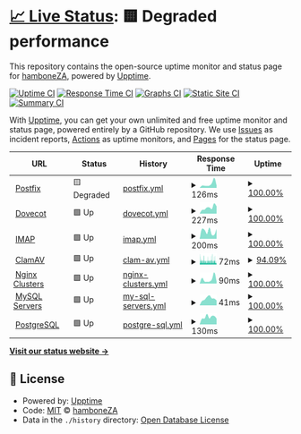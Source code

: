 # [📈 Live Status](https://hamboneZA.github.io/caffeine): <!--live status--> **🟨 Degraded performance**

This repository contains the open-source uptime monitor and status page for [hamboneZA](https://hamboneZA.github.io/caffeine), powered by [Upptime](https://github.com/upptime/upptime).

[![Uptime CI](https://github.com/hamboneZA/caffeine/workflows/Uptime%20CI/badge.svg)](https://github.com/hamboneZA/caffeine/actions?query=workflow%3A%22Uptime+CI%22)
[![Response Time CI](https://github.com/hamboneZA/caffeine/workflows/Response%20Time%20CI/badge.svg)](https://github.com/hamboneZA/caffeine/actions?query=workflow%3A%22Response+Time+CI%22)
[![Graphs CI](https://github.com/hamboneZA/caffeine/workflows/Graphs%20CI/badge.svg)](https://github.com/hamboneZA/caffeine/actions?query=workflow%3A%22Graphs+CI%22)
[![Static Site CI](https://github.com/hamboneZA/caffeine/workflows/Static%20Site%20CI/badge.svg)](https://github.com/hamboneZA/caffeine/actions?query=workflow%3A%22Static+Site+CI%22)
[![Summary CI](https://github.com/hamboneZA/caffeine/workflows/Summary%20CI/badge.svg)](https://github.com/hamboneZA/caffeine/actions?query=workflow%3A%22Summary+CI%22)

With [Upptime](https://upptime.js.org), you can get your own unlimited and free uptime monitor and status page, powered entirely by a GitHub repository. We use [Issues](https://github.com/hamboneZA/caffeine/issues) as incident reports, [Actions](https://github.com/hamboneZA/caffeine/actions) as uptime monitors, and [Pages](https://hamboneZA.github.io/caffeine) for the status page.

<!--start: status pages-->
<!-- This summary is generated by Upptime (https://github.com/upptime/upptime) -->
<!-- Do not edit this manually, your changes will be overwritten -->
<!-- prettier-ignore -->
| URL | Status | History | Response Time | Uptime |
| --- | ------ | ------- | ------------- | ------ |
| <img alt="" src="https://icons.duckduckgo.com/ip3/www.google.com.ico" height="13"> [Postfix](https://www.google.com) | 🟨 Degraded | [postfix.yml](https://github.com/hamboneZA/caffeine/commits/HEAD/history/postfix.yml) | <details><summary><img alt="Response time graph" src="./graphs/postfix/response-time-week.png" height="20"> 126ms</summary><br><a href="https://hamboneza.github.io/caffeine/history/postfix"><img alt="Response time 100" src="https://img.shields.io/endpoint?url=https%3A%2F%2Fraw.githubusercontent.com%2FhamboneZA%2Fcaffeine%2FHEAD%2Fapi%2Fpostfix%2Fresponse-time.json"></a><br><a href="https://hamboneza.github.io/caffeine/history/postfix"><img alt="24-hour response time 78" src="https://img.shields.io/endpoint?url=https%3A%2F%2Fraw.githubusercontent.com%2FhamboneZA%2Fcaffeine%2FHEAD%2Fapi%2Fpostfix%2Fresponse-time-day.json"></a><br><a href="https://hamboneza.github.io/caffeine/history/postfix"><img alt="7-day response time 126" src="https://img.shields.io/endpoint?url=https%3A%2F%2Fraw.githubusercontent.com%2FhamboneZA%2Fcaffeine%2FHEAD%2Fapi%2Fpostfix%2Fresponse-time-week.json"></a><br><a href="https://hamboneza.github.io/caffeine/history/postfix"><img alt="30-day response time 109" src="https://img.shields.io/endpoint?url=https%3A%2F%2Fraw.githubusercontent.com%2FhamboneZA%2Fcaffeine%2FHEAD%2Fapi%2Fpostfix%2Fresponse-time-month.json"></a><br><a href="https://hamboneza.github.io/caffeine/history/postfix"><img alt="1-year response time 105" src="https://img.shields.io/endpoint?url=https%3A%2F%2Fraw.githubusercontent.com%2FhamboneZA%2Fcaffeine%2FHEAD%2Fapi%2Fpostfix%2Fresponse-time-year.json"></a></details> | <details><summary><a href="https://hamboneza.github.io/caffeine/history/postfix">100.00%</a></summary><a href="https://hamboneza.github.io/caffeine/history/postfix"><img alt="All-time uptime 100.00%" src="https://img.shields.io/endpoint?url=https%3A%2F%2Fraw.githubusercontent.com%2FhamboneZA%2Fcaffeine%2FHEAD%2Fapi%2Fpostfix%2Fuptime.json"></a><br><a href="https://hamboneza.github.io/caffeine/history/postfix"><img alt="24-hour uptime 100.00%" src="https://img.shields.io/endpoint?url=https%3A%2F%2Fraw.githubusercontent.com%2FhamboneZA%2Fcaffeine%2FHEAD%2Fapi%2Fpostfix%2Fuptime-day.json"></a><br><a href="https://hamboneza.github.io/caffeine/history/postfix"><img alt="7-day uptime 100.00%" src="https://img.shields.io/endpoint?url=https%3A%2F%2Fraw.githubusercontent.com%2FhamboneZA%2Fcaffeine%2FHEAD%2Fapi%2Fpostfix%2Fuptime-week.json"></a><br><a href="https://hamboneza.github.io/caffeine/history/postfix"><img alt="30-day uptime 100.00%" src="https://img.shields.io/endpoint?url=https%3A%2F%2Fraw.githubusercontent.com%2FhamboneZA%2Fcaffeine%2FHEAD%2Fapi%2Fpostfix%2Fuptime-month.json"></a><br><a href="https://hamboneza.github.io/caffeine/history/postfix"><img alt="1-year uptime 100.00%" src="https://img.shields.io/endpoint?url=https%3A%2F%2Fraw.githubusercontent.com%2FhamboneZA%2Fcaffeine%2FHEAD%2Fapi%2Fpostfix%2Fuptime-year.json"></a></details>
| <img alt="" src="https://icons.duckduckgo.com/ip3/en.wikipedia.org.ico" height="13"> [Dovecot](https://en.wikipedia.org) | 🟩 Up | [dovecot.yml](https://github.com/hamboneZA/caffeine/commits/HEAD/history/dovecot.yml) | <details><summary><img alt="Response time graph" src="./graphs/dovecot/response-time-week.png" height="20"> 227ms</summary><br><a href="https://hamboneza.github.io/caffeine/history/dovecot"><img alt="Response time 177" src="https://img.shields.io/endpoint?url=https%3A%2F%2Fraw.githubusercontent.com%2FhamboneZA%2Fcaffeine%2FHEAD%2Fapi%2Fdovecot%2Fresponse-time.json"></a><br><a href="https://hamboneza.github.io/caffeine/history/dovecot"><img alt="24-hour response time 242" src="https://img.shields.io/endpoint?url=https%3A%2F%2Fraw.githubusercontent.com%2FhamboneZA%2Fcaffeine%2FHEAD%2Fapi%2Fdovecot%2Fresponse-time-day.json"></a><br><a href="https://hamboneza.github.io/caffeine/history/dovecot"><img alt="7-day response time 227" src="https://img.shields.io/endpoint?url=https%3A%2F%2Fraw.githubusercontent.com%2FhamboneZA%2Fcaffeine%2FHEAD%2Fapi%2Fdovecot%2Fresponse-time-week.json"></a><br><a href="https://hamboneza.github.io/caffeine/history/dovecot"><img alt="30-day response time 185" src="https://img.shields.io/endpoint?url=https%3A%2F%2Fraw.githubusercontent.com%2FhamboneZA%2Fcaffeine%2FHEAD%2Fapi%2Fdovecot%2Fresponse-time-month.json"></a><br><a href="https://hamboneza.github.io/caffeine/history/dovecot"><img alt="1-year response time 178" src="https://img.shields.io/endpoint?url=https%3A%2F%2Fraw.githubusercontent.com%2FhamboneZA%2Fcaffeine%2FHEAD%2Fapi%2Fdovecot%2Fresponse-time-year.json"></a></details> | <details><summary><a href="https://hamboneza.github.io/caffeine/history/dovecot">100.00%</a></summary><a href="https://hamboneza.github.io/caffeine/history/dovecot"><img alt="All-time uptime 98.72%" src="https://img.shields.io/endpoint?url=https%3A%2F%2Fraw.githubusercontent.com%2FhamboneZA%2Fcaffeine%2FHEAD%2Fapi%2Fdovecot%2Fuptime.json"></a><br><a href="https://hamboneza.github.io/caffeine/history/dovecot"><img alt="24-hour uptime 100.00%" src="https://img.shields.io/endpoint?url=https%3A%2F%2Fraw.githubusercontent.com%2FhamboneZA%2Fcaffeine%2FHEAD%2Fapi%2Fdovecot%2Fuptime-day.json"></a><br><a href="https://hamboneza.github.io/caffeine/history/dovecot"><img alt="7-day uptime 100.00%" src="https://img.shields.io/endpoint?url=https%3A%2F%2Fraw.githubusercontent.com%2FhamboneZA%2Fcaffeine%2FHEAD%2Fapi%2Fdovecot%2Fuptime-week.json"></a><br><a href="https://hamboneza.github.io/caffeine/history/dovecot"><img alt="30-day uptime 100.00%" src="https://img.shields.io/endpoint?url=https%3A%2F%2Fraw.githubusercontent.com%2FhamboneZA%2Fcaffeine%2FHEAD%2Fapi%2Fdovecot%2Fuptime-month.json"></a><br><a href="https://hamboneza.github.io/caffeine/history/dovecot"><img alt="1-year uptime 99.99%" src="https://img.shields.io/endpoint?url=https%3A%2F%2Fraw.githubusercontent.com%2FhamboneZA%2Fcaffeine%2FHEAD%2Fapi%2Fdovecot%2Fuptime-year.json"></a></details>
| <img alt="" src="https://icons.duckduckgo.com/ip3/news.ycombinator.com.ico" height="13"> [IMAP](https://news.ycombinator.com) | 🟩 Up | [imap.yml](https://github.com/hamboneZA/caffeine/commits/HEAD/history/imap.yml) | <details><summary><img alt="Response time graph" src="./graphs/imap/response-time-week.png" height="20"> 200ms</summary><br><a href="https://hamboneza.github.io/caffeine/history/imap"><img alt="Response time 192" src="https://img.shields.io/endpoint?url=https%3A%2F%2Fraw.githubusercontent.com%2FhamboneZA%2Fcaffeine%2FHEAD%2Fapi%2Fimap%2Fresponse-time.json"></a><br><a href="https://hamboneza.github.io/caffeine/history/imap"><img alt="24-hour response time 292" src="https://img.shields.io/endpoint?url=https%3A%2F%2Fraw.githubusercontent.com%2FhamboneZA%2Fcaffeine%2FHEAD%2Fapi%2Fimap%2Fresponse-time-day.json"></a><br><a href="https://hamboneza.github.io/caffeine/history/imap"><img alt="7-day response time 200" src="https://img.shields.io/endpoint?url=https%3A%2F%2Fraw.githubusercontent.com%2FhamboneZA%2Fcaffeine%2FHEAD%2Fapi%2Fimap%2Fresponse-time-week.json"></a><br><a href="https://hamboneza.github.io/caffeine/history/imap"><img alt="30-day response time 248" src="https://img.shields.io/endpoint?url=https%3A%2F%2Fraw.githubusercontent.com%2FhamboneZA%2Fcaffeine%2FHEAD%2Fapi%2Fimap%2Fresponse-time-month.json"></a><br><a href="https://hamboneza.github.io/caffeine/history/imap"><img alt="1-year response time 198" src="https://img.shields.io/endpoint?url=https%3A%2F%2Fraw.githubusercontent.com%2FhamboneZA%2Fcaffeine%2FHEAD%2Fapi%2Fimap%2Fresponse-time-year.json"></a></details> | <details><summary><a href="https://hamboneza.github.io/caffeine/history/imap">100.00%</a></summary><a href="https://hamboneza.github.io/caffeine/history/imap"><img alt="All-time uptime 99.89%" src="https://img.shields.io/endpoint?url=https%3A%2F%2Fraw.githubusercontent.com%2FhamboneZA%2Fcaffeine%2FHEAD%2Fapi%2Fimap%2Fuptime.json"></a><br><a href="https://hamboneza.github.io/caffeine/history/imap"><img alt="24-hour uptime 100.00%" src="https://img.shields.io/endpoint?url=https%3A%2F%2Fraw.githubusercontent.com%2FhamboneZA%2Fcaffeine%2FHEAD%2Fapi%2Fimap%2Fuptime-day.json"></a><br><a href="https://hamboneza.github.io/caffeine/history/imap"><img alt="7-day uptime 100.00%" src="https://img.shields.io/endpoint?url=https%3A%2F%2Fraw.githubusercontent.com%2FhamboneZA%2Fcaffeine%2FHEAD%2Fapi%2Fimap%2Fuptime-week.json"></a><br><a href="https://hamboneza.github.io/caffeine/history/imap"><img alt="30-day uptime 99.93%" src="https://img.shields.io/endpoint?url=https%3A%2F%2Fraw.githubusercontent.com%2FhamboneZA%2Fcaffeine%2FHEAD%2Fapi%2Fimap%2Fuptime-month.json"></a><br><a href="https://hamboneza.github.io/caffeine/history/imap"><img alt="1-year uptime 99.87%" src="https://img.shields.io/endpoint?url=https%3A%2F%2Fraw.githubusercontent.com%2FhamboneZA%2Fcaffeine%2FHEAD%2Fapi%2Fimap%2Fuptime-year.json"></a></details>
| <img alt="" src="https://icons.duckduckgo.com/ip3/spamassassin.apache.org.ico" height="13"> [ClamAV](https://spamassassin.apache.org/) | 🟩 Up | [clam-av.yml](https://github.com/hamboneZA/caffeine/commits/HEAD/history/clam-av.yml) | <details><summary><img alt="Response time graph" src="./graphs/clam-av/response-time-week.png" height="20"> 72ms</summary><br><a href="https://hamboneza.github.io/caffeine/history/clam-av"><img alt="Response time 109" src="https://img.shields.io/endpoint?url=https%3A%2F%2Fraw.githubusercontent.com%2FhamboneZA%2Fcaffeine%2FHEAD%2Fapi%2Fclam-av%2Fresponse-time.json"></a><br><a href="https://hamboneza.github.io/caffeine/history/clam-av"><img alt="24-hour response time 63" src="https://img.shields.io/endpoint?url=https%3A%2F%2Fraw.githubusercontent.com%2FhamboneZA%2Fcaffeine%2FHEAD%2Fapi%2Fclam-av%2Fresponse-time-day.json"></a><br><a href="https://hamboneza.github.io/caffeine/history/clam-av"><img alt="7-day response time 72" src="https://img.shields.io/endpoint?url=https%3A%2F%2Fraw.githubusercontent.com%2FhamboneZA%2Fcaffeine%2FHEAD%2Fapi%2Fclam-av%2Fresponse-time-week.json"></a><br><a href="https://hamboneza.github.io/caffeine/history/clam-av"><img alt="30-day response time 75" src="https://img.shields.io/endpoint?url=https%3A%2F%2Fraw.githubusercontent.com%2FhamboneZA%2Fcaffeine%2FHEAD%2Fapi%2Fclam-av%2Fresponse-time-month.json"></a><br><a href="https://hamboneza.github.io/caffeine/history/clam-av"><img alt="1-year response time 109" src="https://img.shields.io/endpoint?url=https%3A%2F%2Fraw.githubusercontent.com%2FhamboneZA%2Fcaffeine%2FHEAD%2Fapi%2Fclam-av%2Fresponse-time-year.json"></a></details> | <details><summary><a href="https://hamboneza.github.io/caffeine/history/clam-av">94.09%</a></summary><a href="https://hamboneza.github.io/caffeine/history/clam-av"><img alt="All-time uptime 99.55%" src="https://img.shields.io/endpoint?url=https%3A%2F%2Fraw.githubusercontent.com%2FhamboneZA%2Fcaffeine%2FHEAD%2Fapi%2Fclam-av%2Fuptime.json"></a><br><a href="https://hamboneza.github.io/caffeine/history/clam-av"><img alt="24-hour uptime 92.82%" src="https://img.shields.io/endpoint?url=https%3A%2F%2Fraw.githubusercontent.com%2FhamboneZA%2Fcaffeine%2FHEAD%2Fapi%2Fclam-av%2Fuptime-day.json"></a><br><a href="https://hamboneza.github.io/caffeine/history/clam-av"><img alt="7-day uptime 94.09%" src="https://img.shields.io/endpoint?url=https%3A%2F%2Fraw.githubusercontent.com%2FhamboneZA%2Fcaffeine%2FHEAD%2Fapi%2Fclam-av%2Fuptime-week.json"></a><br><a href="https://hamboneza.github.io/caffeine/history/clam-av"><img alt="30-day uptime 93.72%" src="https://img.shields.io/endpoint?url=https%3A%2F%2Fraw.githubusercontent.com%2FhamboneZA%2Fcaffeine%2FHEAD%2Fapi%2Fclam-av%2Fuptime-month.json"></a><br><a href="https://hamboneza.github.io/caffeine/history/clam-av"><img alt="1-year uptime 99.48%" src="https://img.shields.io/endpoint?url=https%3A%2F%2Fraw.githubusercontent.com%2FhamboneZA%2Fcaffeine%2FHEAD%2Fapi%2Fclam-av%2Fuptime-year.json"></a></details>
| <img alt="" src="https://icons.duckduckgo.com/ip3/www.google.com.ico" height="13"> [Nginx Clusters](https://www.google.com) | 🟩 Up | [nginx-clusters.yml](https://github.com/hamboneZA/caffeine/commits/HEAD/history/nginx-clusters.yml) | <details><summary><img alt="Response time graph" src="./graphs/nginx-clusters/response-time-week.png" height="20"> 90ms</summary><br><a href="https://hamboneza.github.io/caffeine/history/nginx-clusters"><img alt="Response time 63" src="https://img.shields.io/endpoint?url=https%3A%2F%2Fraw.githubusercontent.com%2FhamboneZA%2Fcaffeine%2FHEAD%2Fapi%2Fnginx-clusters%2Fresponse-time.json"></a><br><a href="https://hamboneza.github.io/caffeine/history/nginx-clusters"><img alt="24-hour response time 45" src="https://img.shields.io/endpoint?url=https%3A%2F%2Fraw.githubusercontent.com%2FhamboneZA%2Fcaffeine%2FHEAD%2Fapi%2Fnginx-clusters%2Fresponse-time-day.json"></a><br><a href="https://hamboneza.github.io/caffeine/history/nginx-clusters"><img alt="7-day response time 90" src="https://img.shields.io/endpoint?url=https%3A%2F%2Fraw.githubusercontent.com%2FhamboneZA%2Fcaffeine%2FHEAD%2Fapi%2Fnginx-clusters%2Fresponse-time-week.json"></a><br><a href="https://hamboneza.github.io/caffeine/history/nginx-clusters"><img alt="30-day response time 81" src="https://img.shields.io/endpoint?url=https%3A%2F%2Fraw.githubusercontent.com%2FhamboneZA%2Fcaffeine%2FHEAD%2Fapi%2Fnginx-clusters%2Fresponse-time-month.json"></a><br><a href="https://hamboneza.github.io/caffeine/history/nginx-clusters"><img alt="1-year response time 65" src="https://img.shields.io/endpoint?url=https%3A%2F%2Fraw.githubusercontent.com%2FhamboneZA%2Fcaffeine%2FHEAD%2Fapi%2Fnginx-clusters%2Fresponse-time-year.json"></a></details> | <details><summary><a href="https://hamboneza.github.io/caffeine/history/nginx-clusters">100.00%</a></summary><a href="https://hamboneza.github.io/caffeine/history/nginx-clusters"><img alt="All-time uptime 100.00%" src="https://img.shields.io/endpoint?url=https%3A%2F%2Fraw.githubusercontent.com%2FhamboneZA%2Fcaffeine%2FHEAD%2Fapi%2Fnginx-clusters%2Fuptime.json"></a><br><a href="https://hamboneza.github.io/caffeine/history/nginx-clusters"><img alt="24-hour uptime 100.00%" src="https://img.shields.io/endpoint?url=https%3A%2F%2Fraw.githubusercontent.com%2FhamboneZA%2Fcaffeine%2FHEAD%2Fapi%2Fnginx-clusters%2Fuptime-day.json"></a><br><a href="https://hamboneza.github.io/caffeine/history/nginx-clusters"><img alt="7-day uptime 100.00%" src="https://img.shields.io/endpoint?url=https%3A%2F%2Fraw.githubusercontent.com%2FhamboneZA%2Fcaffeine%2FHEAD%2Fapi%2Fnginx-clusters%2Fuptime-week.json"></a><br><a href="https://hamboneza.github.io/caffeine/history/nginx-clusters"><img alt="30-day uptime 100.00%" src="https://img.shields.io/endpoint?url=https%3A%2F%2Fraw.githubusercontent.com%2FhamboneZA%2Fcaffeine%2FHEAD%2Fapi%2Fnginx-clusters%2Fuptime-month.json"></a><br><a href="https://hamboneza.github.io/caffeine/history/nginx-clusters"><img alt="1-year uptime 99.99%" src="https://img.shields.io/endpoint?url=https%3A%2F%2Fraw.githubusercontent.com%2FhamboneZA%2Fcaffeine%2FHEAD%2Fapi%2Fnginx-clusters%2Fuptime-year.json"></a></details>
| <img alt="" src="https://icons.duckduckgo.com/ip3/en.wikipedia.org.ico" height="13"> [MySQL Servers](https://en.wikipedia.org) | 🟩 Up | [my-sql-servers.yml](https://github.com/hamboneZA/caffeine/commits/HEAD/history/my-sql-servers.yml) | <details><summary><img alt="Response time graph" src="./graphs/my-sql-servers/response-time-week.png" height="20"> 41ms</summary><br><a href="https://hamboneza.github.io/caffeine/history/my-sql-servers"><img alt="Response time 45" src="https://img.shields.io/endpoint?url=https%3A%2F%2Fraw.githubusercontent.com%2FhamboneZA%2Fcaffeine%2FHEAD%2Fapi%2Fmy-sql-servers%2Fresponse-time.json"></a><br><a href="https://hamboneza.github.io/caffeine/history/my-sql-servers"><img alt="24-hour response time 23" src="https://img.shields.io/endpoint?url=https%3A%2F%2Fraw.githubusercontent.com%2FhamboneZA%2Fcaffeine%2FHEAD%2Fapi%2Fmy-sql-servers%2Fresponse-time-day.json"></a><br><a href="https://hamboneza.github.io/caffeine/history/my-sql-servers"><img alt="7-day response time 41" src="https://img.shields.io/endpoint?url=https%3A%2F%2Fraw.githubusercontent.com%2FhamboneZA%2Fcaffeine%2FHEAD%2Fapi%2Fmy-sql-servers%2Fresponse-time-week.json"></a><br><a href="https://hamboneza.github.io/caffeine/history/my-sql-servers"><img alt="30-day response time 38" src="https://img.shields.io/endpoint?url=https%3A%2F%2Fraw.githubusercontent.com%2FhamboneZA%2Fcaffeine%2FHEAD%2Fapi%2Fmy-sql-servers%2Fresponse-time-month.json"></a><br><a href="https://hamboneza.github.io/caffeine/history/my-sql-servers"><img alt="1-year response time 44" src="https://img.shields.io/endpoint?url=https%3A%2F%2Fraw.githubusercontent.com%2FhamboneZA%2Fcaffeine%2FHEAD%2Fapi%2Fmy-sql-servers%2Fresponse-time-year.json"></a></details> | <details><summary><a href="https://hamboneza.github.io/caffeine/history/my-sql-servers">100.00%</a></summary><a href="https://hamboneza.github.io/caffeine/history/my-sql-servers"><img alt="All-time uptime 98.73%" src="https://img.shields.io/endpoint?url=https%3A%2F%2Fraw.githubusercontent.com%2FhamboneZA%2Fcaffeine%2FHEAD%2Fapi%2Fmy-sql-servers%2Fuptime.json"></a><br><a href="https://hamboneza.github.io/caffeine/history/my-sql-servers"><img alt="24-hour uptime 100.00%" src="https://img.shields.io/endpoint?url=https%3A%2F%2Fraw.githubusercontent.com%2FhamboneZA%2Fcaffeine%2FHEAD%2Fapi%2Fmy-sql-servers%2Fuptime-day.json"></a><br><a href="https://hamboneza.github.io/caffeine/history/my-sql-servers"><img alt="7-day uptime 100.00%" src="https://img.shields.io/endpoint?url=https%3A%2F%2Fraw.githubusercontent.com%2FhamboneZA%2Fcaffeine%2FHEAD%2Fapi%2Fmy-sql-servers%2Fuptime-week.json"></a><br><a href="https://hamboneza.github.io/caffeine/history/my-sql-servers"><img alt="30-day uptime 100.00%" src="https://img.shields.io/endpoint?url=https%3A%2F%2Fraw.githubusercontent.com%2FhamboneZA%2Fcaffeine%2FHEAD%2Fapi%2Fmy-sql-servers%2Fuptime-month.json"></a><br><a href="https://hamboneza.github.io/caffeine/history/my-sql-servers"><img alt="1-year uptime 100.00%" src="https://img.shields.io/endpoint?url=https%3A%2F%2Fraw.githubusercontent.com%2FhamboneZA%2Fcaffeine%2FHEAD%2Fapi%2Fmy-sql-servers%2Fuptime-year.json"></a></details>
| <img alt="" src="https://icons.duckduckgo.com/ip3/news.ycombinator.com.ico" height="13"> [PostgreSQL](https://news.ycombinator.com) | 🟩 Up | [postgre-sql.yml](https://github.com/hamboneZA/caffeine/commits/HEAD/history/postgre-sql.yml) | <details><summary><img alt="Response time graph" src="./graphs/postgre-sql/response-time-week.png" height="20"> 130ms</summary><br><a href="https://hamboneza.github.io/caffeine/history/postgre-sql"><img alt="Response time 134" src="https://img.shields.io/endpoint?url=https%3A%2F%2Fraw.githubusercontent.com%2FhamboneZA%2Fcaffeine%2FHEAD%2Fapi%2Fpostgre-sql%2Fresponse-time.json"></a><br><a href="https://hamboneza.github.io/caffeine/history/postgre-sql"><img alt="24-hour response time 123" src="https://img.shields.io/endpoint?url=https%3A%2F%2Fraw.githubusercontent.com%2FhamboneZA%2Fcaffeine%2FHEAD%2Fapi%2Fpostgre-sql%2Fresponse-time-day.json"></a><br><a href="https://hamboneza.github.io/caffeine/history/postgre-sql"><img alt="7-day response time 130" src="https://img.shields.io/endpoint?url=https%3A%2F%2Fraw.githubusercontent.com%2FhamboneZA%2Fcaffeine%2FHEAD%2Fapi%2Fpostgre-sql%2Fresponse-time-week.json"></a><br><a href="https://hamboneza.github.io/caffeine/history/postgre-sql"><img alt="30-day response time 165" src="https://img.shields.io/endpoint?url=https%3A%2F%2Fraw.githubusercontent.com%2FhamboneZA%2Fcaffeine%2FHEAD%2Fapi%2Fpostgre-sql%2Fresponse-time-month.json"></a><br><a href="https://hamboneza.github.io/caffeine/history/postgre-sql"><img alt="1-year response time 141" src="https://img.shields.io/endpoint?url=https%3A%2F%2Fraw.githubusercontent.com%2FhamboneZA%2Fcaffeine%2FHEAD%2Fapi%2Fpostgre-sql%2Fresponse-time-year.json"></a></details> | <details><summary><a href="https://hamboneza.github.io/caffeine/history/postgre-sql">100.00%</a></summary><a href="https://hamboneza.github.io/caffeine/history/postgre-sql"><img alt="All-time uptime 99.89%" src="https://img.shields.io/endpoint?url=https%3A%2F%2Fraw.githubusercontent.com%2FhamboneZA%2Fcaffeine%2FHEAD%2Fapi%2Fpostgre-sql%2Fuptime.json"></a><br><a href="https://hamboneza.github.io/caffeine/history/postgre-sql"><img alt="24-hour uptime 100.00%" src="https://img.shields.io/endpoint?url=https%3A%2F%2Fraw.githubusercontent.com%2FhamboneZA%2Fcaffeine%2FHEAD%2Fapi%2Fpostgre-sql%2Fuptime-day.json"></a><br><a href="https://hamboneza.github.io/caffeine/history/postgre-sql"><img alt="7-day uptime 100.00%" src="https://img.shields.io/endpoint?url=https%3A%2F%2Fraw.githubusercontent.com%2FhamboneZA%2Fcaffeine%2FHEAD%2Fapi%2Fpostgre-sql%2Fuptime-week.json"></a><br><a href="https://hamboneza.github.io/caffeine/history/postgre-sql"><img alt="30-day uptime 99.93%" src="https://img.shields.io/endpoint?url=https%3A%2F%2Fraw.githubusercontent.com%2FhamboneZA%2Fcaffeine%2FHEAD%2Fapi%2Fpostgre-sql%2Fuptime-month.json"></a><br><a href="https://hamboneza.github.io/caffeine/history/postgre-sql"><img alt="1-year uptime 99.87%" src="https://img.shields.io/endpoint?url=https%3A%2F%2Fraw.githubusercontent.com%2FhamboneZA%2Fcaffeine%2FHEAD%2Fapi%2Fpostgre-sql%2Fuptime-year.json"></a></details>

<!--end: status pages-->

[**Visit our status website →**](https://hamboneZA.github.io/caffeine)

## 📄 License

- Powered by: [Upptime](https://github.com/upptime/upptime)
- Code: [MIT](./LICENSE) © [hamboneZA](https://hamboneZA.github.io/caffeine)
- Data in the `./history` directory: [Open Database License](https://opendatacommons.org/licenses/odbl/1-0/)
